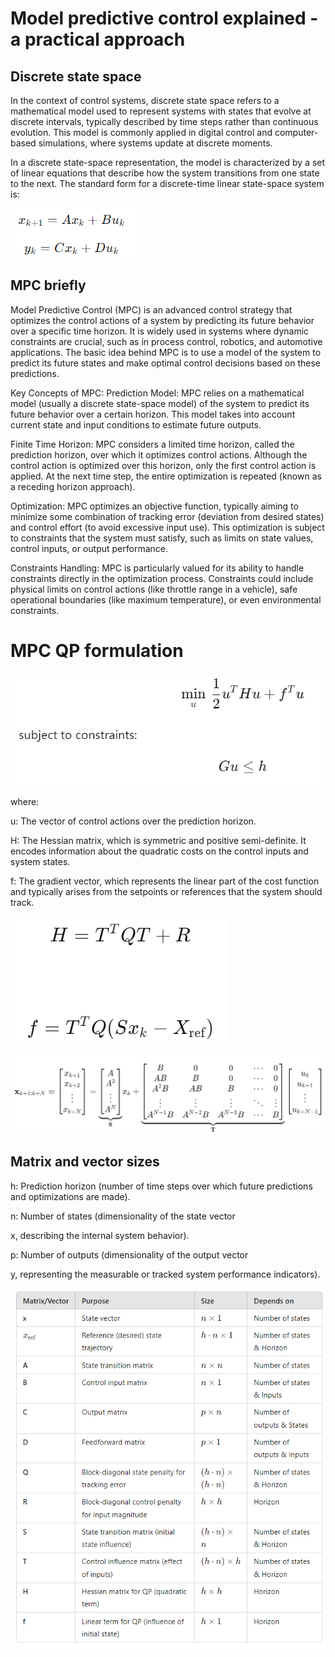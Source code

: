 # Model predictive control explained - a practical approach

## Discrete state space

In the context of control systems, discrete state space refers to a mathematical model used to represent systems with states that evolve at discrete intervals, typically described by time steps rather than continuous evolution. This model is commonly applied in digital control and computer-based simulations, where systems update at discrete moments.

In a discrete state-space representation, the model is characterized by a set of linear equations that describe how the system transitions from one state to the next. The standard form for a discrete-time linear state-space system is:


![discrete_state_space.png](..%2Fmpc_method%2Fdiscrete_state_space.png)


## MPC briefly

Model Predictive Control (MPC) is an advanced control strategy that optimizes the control actions of a system by predicting its future behavior over a specific time horizon. It is widely used in systems where dynamic constraints are crucial, such as in process control, robotics, and automotive applications. The basic idea behind MPC is to use a model of the system to predict its future states and make optimal control decisions based on these predictions.

Key Concepts of MPC:
Prediction Model: MPC relies on a mathematical model (usually a discrete state-space model) of the system to predict its future behavior over a certain horizon. This model takes into account current state and input conditions to estimate future outputs.

Finite Time Horizon: MPC considers a limited time horizon, called the prediction horizon, over which it optimizes control actions. Although the control action is optimized over this horizon, only the first control action is applied. At the next time step, the entire optimization is repeated (known as a receding horizon approach).

Optimization: MPC optimizes an objective function, typically aiming to minimize some combination of tracking error (deviation from desired states) and control effort (to avoid excessive input use). This optimization is subject to constraints that the system must satisfy, such as limits on state values, control inputs, or output performance.

Constraints Handling: MPC is particularly valued for its ability to handle constraints directly in the optimization process. Constraints could include physical limits on control actions (like throttle range in a vehicle), safe operational boundaries (like maximum temperature), or even environmental constraints.


#  MPC QP formulation
![HandF.png](..%2Fmpc_method%2FHandF.png)

where:

u: The vector of control actions over the prediction horizon.

H: The Hessian matrix, which is symmetric and positive semi-definite. It encodes information about the quadratic costs on the control inputs and system states.

f: The gradient vector, which represents the linear part of the cost function and typically arises from the setpoints or references that the system should track.


![HandFDefinitions.png](..%2Fmpc_method%2FHandFDefinitions.png)

![stMatrixes.png](..%2Fmpc_method%2FstMatrixes.png)


## Matrix and vector sizes

h: Prediction horizon (number of time steps over which future predictions and optimizations are made).

n: Number of states (dimensionality of the state vector

x, describing the internal system behavior).

p: Number of outputs (dimensionality of the output vector

y, representing the measurable or tracked system performance indicators).

![matrix_sizes.png](..%2Fmpc_method%2Fmatrix_sizes.png)